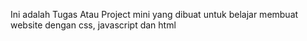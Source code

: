 Ini adalah Tugas Atau Project mini yang dibuat untuk belajar membuat website dengan css, javascript dan html
